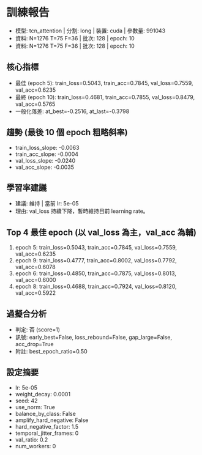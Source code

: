 # 訓練報告
- 模型: tcn_attention  | 分割: long  | 裝置: cuda  | 參數量: 991043
- 資料: N=1276 T=75 F=36  | 批次: 128  | epoch: 10
- 資料: N=1276 T=75 F=36  | 批次: 128  | epoch: 10

## 核心指標
- 最佳 (epoch 5): train_loss=0.5043, train_acc=0.7845, val_loss=0.7559, val_acc=0.6235
- 最終 (epoch 10): train_loss=0.4681, train_acc=0.7855, val_loss=0.8479, val_acc=0.5765
- 一般化落差: at_best=-0.2516, at_last=-0.3798

## 趨勢 (最後 10 個 epoch 粗略斜率)
- train_loss_slope: -0.0063
- train_acc_slope: -0.0004
- val_loss_slope: -0.0240
- val_acc_slope: -0.0035

## 學習率建議
- 建議: 維持  | 當前 lr: 5e-05 
- 理由: val_loss 持續下降，暫時維持目前 learning rate。

## Top 4 最佳 epoch (以 val_loss 為主，val_acc 為輔)
1. epoch 5: train_loss=0.5043, train_acc=0.7845, val_loss=0.7559, val_acc=0.6235
2. epoch 9: train_loss=0.4777, train_acc=0.8002, val_loss=0.7792, val_acc=0.6078
3. epoch 6: train_loss=0.4850, train_acc=0.7875, val_loss=0.8013, val_acc=0.6000
4. epoch 8: train_loss=0.4688, train_acc=0.7924, val_loss=0.8120, val_acc=0.5922

## 過擬合分析
- 判定: 否 (score=1)
- 訊號: early_best=False, loss_rebound=False, gap_large=False, acc_drop=True
- 附註: best_epoch_ratio=0.50

## 設定摘要
- lr: 5e-05
- weight_decay: 0.0001
- seed: 42
- use_norm: True
- balance_by_class: False
- amplify_hard_negative: False
- hard_negative_factor: 1.5
- temporal_jitter_frames: 0
- val_ratio: 0.2
- num_workers: 0